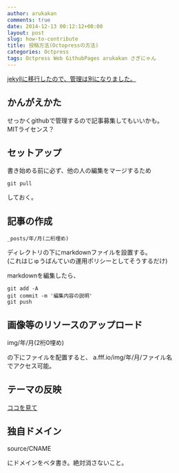 ```yaml
---
author: arukakan
comments: true
date: 2014-12-13 00:12:12+00:00
layout: post
slug: how-to-contribute
title: 投稿方法(Octopressの方法)
categories: Octpress
tags: Octpress Web GithubPages arukakan さぎにゃん
---
```


[jekyllに移行したので、管理は別になりました。](/2014/12/13/how-to-contribute-updated)

## かんがえかた

せっかくgithubで管理するので記事募集してもいいかも。  
MITライセンス？ 

## セットアップ

書き始める前に必ず、他の人の編集をマージするため

	git pull

しておく。

## 記事の作成

	_posts/年/月(二桁埋め)

ディレクトリの下にmarkdownファイルを設置する。  
(これはじゅうばんていの運用ポリシーとしてそうするだけ)

markdownを編集したら、

	git add -A
	git commit -m '編集内容の説明'
	git push

## 画像等のリソースのアップロード

img/年/月(2桁0埋め)

の下にファイルを配置すると、
a.fff.io/img/年/月/ファイル名  
でアクセス可能。

## テーマの反映

[ココを見て](http://jekyllbootstrap.com/usage/jekyll-theming.html)

## 独自ドメイン

source/CNAME

にドメインをベタ書き。絶対消さないこと。






